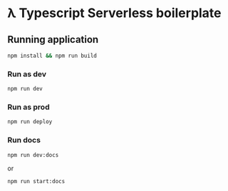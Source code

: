 # λ Typescript Serverless boilerplate

## Running application

```sh
npm install && npm run build
```

### Run as dev

```sh
npm run dev
```

### Run as prod

```sh
npm run deploy
```

### Run docs

```sh
npm run dev:docs
```

or

```sh
npm run start:docs
```
